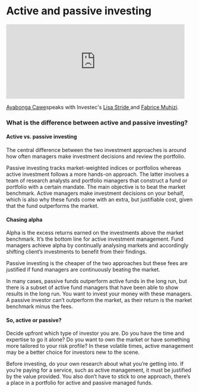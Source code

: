 # Active and passive investing

<iframe
      width="480"
      height="200"
      src="https://open.spotify.com/embed/episode/4RkZlPE6K7NPAH9au3fWeJ?feature=oembed"
      frameborder="0"
      allow="accelerometer; autoplay; encrypted-media; gyroscope; picture-in-picture"
      allowfullscreen
></iframe>

[Ayabonga Cawe](https://www.linkedin.com/in/ayabonga-cawe-70942746/?originalSubdomain=za)speaks with Investec's [Lisa Stride ](https://www.linkedin.com/in/lisa-stride-619838a7/?originalSubdomain=za)and [Fabrice Muhizi](https://www.linkedin.com/in/fabrice-muhizi-cfa-96b71953/).


### What is the difference between active and passive investing?

#### Active vs. passive investing

The central difference between the two investment approaches is around how often managers make investment decisions and review the portfolio.

Passive investing tracks market-weighted indices or portfolios whereas active investment follows a more hands-on approach. The latter involves a team of research analysts and portfolio managers that construct a fund or portfolio with a certain mandate. The main objective is to beat the market benchmark. Active managers make investment decisions on your behalf, which is also why these funds come with an extra, but justifiable cost, given that the fund outperforms the market.

#### Chasing alpha

Alpha is the excess returns earned on the investments above the market benchmark. It’s the bottom line for active investment management. Fund managers achieve alpha by continually analysing markets and accordingly shifting client’s investments to benefit from their findings.

Passive investing is the cheaper of the two approaches but these fees are justified if fund managers are continuously beating the market.

In many cases, passive funds outperform active funds in the long run, but there is a subset of active fund managers that have been able to show results in the long run. You want to invest your money with these managers. A passive investor can’t outperform the market, as their return is the market benchmark minus the fees.

#### So, active or passive?

Decide upfront which type of investor you are. Do you have the time and expertise to go it alone? Do you want to own the market or have something more tailored to your risk profile? In these volatile times, active management may be a better choice for investors new to the scene.

Before investing, do your own research about what you’re getting into. If you’re paying for a service, such as active management, it must be justified by the value provided. You also don’t have to stick to one approach, there’s a place in a portfolio for active and passive managed funds.
